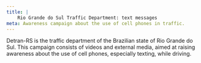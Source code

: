 ```yaml
---
title: |
    Rio Grande do Sul Traffic Department: text messages
meta: Awareness campaign about the use of cell phones in traffic.
---
```

Detran-RS is the traffic department of the Brazilian state of Rio Grande do Sul. This campaign consists of videos and external media, aimed at raising awareness about the use of cell phones, especially texting, while driving.